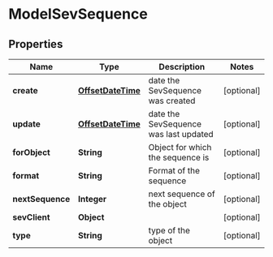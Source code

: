 # ModelSevSequence

## Properties
Name | Type | Description | Notes
------------ | ------------- | ------------- | -------------
**create** | [**OffsetDateTime**](OffsetDateTime.md) | date the SevSequence was created |  [optional]
**update** | [**OffsetDateTime**](OffsetDateTime.md) | date the SevSequence was last updated |  [optional]
**forObject** | **String** | Object for which the sequence is |  [optional]
**format** | **String** | Format of the sequence |  [optional]
**nextSequence** | **Integer** | next sequence of the object |  [optional]
**sevClient** | **Object** |  |  [optional]
**type** | **String** | type of the object |  [optional]
